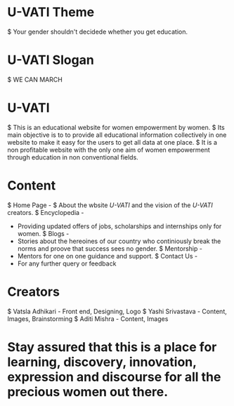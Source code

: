 # U-VATI Theme
 $ Your gender shouldn't decidede whether you get education.
 
# U-VATI Slogan
 $ WE CAN MARCH

# U-VATI 
 $ This is an educational website for women empowerment by women.
 $ Its main objective is to to provide all educational information collectively in one website
   to make it easy for the users to get all data at one place.
 $ It is a non profitable website with the only one aim of women empowerment through education in non conventional fields.
 
# Content
 $ Home Page -
 $ About the wbsite *U-VATI* and the vision of the *U-VATI* creators.
 $ Encyclopedia -
   + Providing updated offers of jobs, scholarships and internships only for women.
 $ Blogs -
   + Stories about the hereoines of our country who continiously break the norms and proove that success sees no gender.
 $ Mentorship - 
   + Mentors for one on one guidance and support.
 $ Contact Us -
   + For any further query or feedback
   
 # Creators
  $ Vatsla Adhikari - Front end, Designing, Logo
  $ Yashi Srivastava - Content, Images, Brainstorming
  $ Aditi Mishra - Content, Images
   
# Stay assured that this is a place for learning, discovery, innovation, expression and discourse for all the precious women out there.
